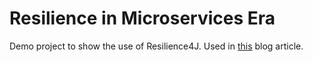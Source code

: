 # Resilience in Microservices Era

Demo project to show the use of Resilience4J. Used in [this](https://marcodenisi.dev/en/blog/resilience-in-microservices-era/) blog article.
